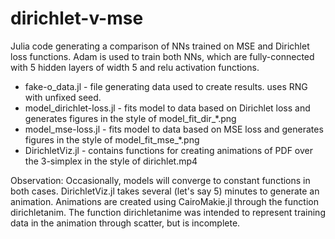 # dirichlet-v-mse
Julia code generating a comparison of NNs trained on MSE and Dirichlet loss functions. Adam is used to train both NNs, which are fully-connected with 5 hidden layers of width 5 and relu activation functions.

* fake-o_data.jl - file generating data used to create results. uses RNG with unfixed seed.
* model_dirichlet-loss.jl - fits model to data based on Dirichlet loss and generates figures in the style of model_fit_dir_*.png
* model_mse-loss.jl - fits model to data based on MSE loss and generates figures in the style of model_fit_mse_*.png
* DirichletViz.jl - contains functions for creating animations of PDF over the 3-simplex in the style of dirichlet.mp4

Observation: Occasionally, models will converge to constant functions in both cases. DirichletViz.jl takes several (let's say 5) minutes to generate an animation. Animations are created using CairoMakie.jl through the function dirichletanim. The function dirichletanime was intended to represent training data in the animation through scatter, but is incomplete.
